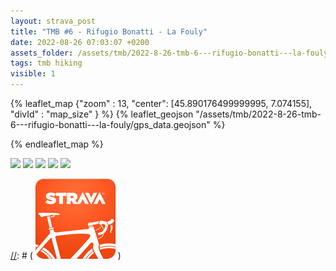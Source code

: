 ```yaml
---
layout: strava_post
title: "TMB #6 - Rifugio Bonatti - La Fouly"
date: 2022-08-26 07:03:07 +0200
assets_folder: /assets/tmb/2022-8-26-tmb-6---rifugio-bonatti---la-fouly
tags: tmb hiking
visible: 1
---
```

[//]: # "TMB #6 - Rifugio Bonatti - La Fouly"


{% leaflet_map {"zoom" : 13,
                  "center": [45.890176499999995, 7.074155],
                 "divId" : "map_size" } %}
    {% leaflet_geojson "/assets/tmb/2022-8-26-tmb-6---rifugio-bonatti---la-fouly/gps_data.geojson" %}

{% endleaflet_map %}




![](https://dgtzuqphqg23d.cloudfront.net/KkHH_DfDGvbPDxMHT5px69bzqpY_uR6nLKyqSQZTkk8-1024x768.jpg)
![](https://dgtzuqphqg23d.cloudfront.net/Xm1vao9rP2x76Jt8vXJIxA8U-fPRsNVoDaiCKgNezUo-1024x768.jpg)
![](https://dgtzuqphqg23d.cloudfront.net/RV56yH7w--jZPHxdQS-q4J5bRDjpvkrlySoqLyGbXOk-1024x768.jpg)
![](https://dgtzuqphqg23d.cloudfront.net/JlSdixa4NNdwlcvfKS_tIeBY51AS0-iInqLCswO_4yQ-768x1024.jpg)
![](https://dgtzuqphqg23d.cloudfront.net/uBBDoJktwIa2mPpMuUUJclIPzYLuxTrSGpfwpvVGlnw-1024x768.jpg)

[//]: # ( ![image tooltip here](/assets/image.png) )
